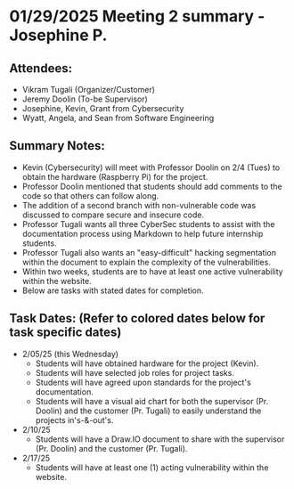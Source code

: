 # 01/29/2025 Meeting 2 summary - Josephine P.
## Attendees:
* Vikram Tugali (Organizer/Customer)
* Jeremy Doolin (To-be Supervisor)
* Josephine, Kevin, Grant from Cybersecurity
* Wyatt, Angela, and Sean from Software Engineering
## Summary Notes:
* Kevin (Cybersecurity) will meet with Professor Doolin on 2/4 (Tues) to obtain the hardware (Raspberry Pi) for the project.
* Professor Doolin mentioned that students should add comments to the code so that others can follow along.
* The addition of a second branch with non-vulnerable code was discussed to compare secure and insecure code.
* Professor Tugali wants all three CyberSec students to assist with the documentation process using Markdown to help future internship students.
* Professor Tugali also wants an "easy-difficult" hacking segmentation within the document to explain the complexity of the vulnerabilities.
* Within two weeks, students are to have at least one active vulnerability within the website.
* Below are tasks with stated dates for completion.
## Task Dates: (Refer to colored dates below for task specific dates)
* 2/05/25 (this Wednesday)
    * Students will have obtained hardware for the project (Kevin).
    * Students will have selected job roles for project tasks.
    * Students will have agreed upon standards for the project's documentation.
    * Students will have a visual aid chart for both the supervisor (Pr. Doolin) and the customer (Pr. Tugali) to easily understand the projects in's-&-out's.
* 2/10/25
    * Students will have a Draw.IO document to share with the supervisor (Pr. Doolin) and the customer (Pr. Tugali).
* 2/17/25
    * Students will have at least one (1) acting vulnerability within the website.